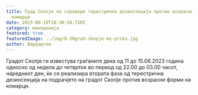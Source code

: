 ```yaml
---
title: Град Скопје ќе спроведе терестрична дезинсекција против возрасни форми на
  комарци
date: 2023-06-10T18:30:58.720Z
category: македонија
featured: true
featuredImage: ../img/8-30grad-skopje-ke-prska.jpg
author: Вардарски
---
```

<!--StartFragment-->

Градот Скопје ги известува граѓаните дека од 11 до 15.06.2023 година односно од недела до четврток во период од 22.00 до 03.00 часот, наредниот ден, ќе се реализира втората фаза од терестрична дезинсекција на подрачјето на градот Скопје против возрасни форми на комарци.

<!--EndFragment-->